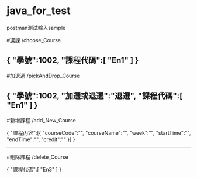 # java_for_test

postman測試輸入sample

#選課
/choose_Course

{
    "學號":1002,
    "課程代碼":[
        "En1"
    ]
}
---------------------------------------------------
#加退選
/pickAndDrop_Course

{
    "學號":1002,
    "加選或退選":"退選",
    "課程代碼":[
        "En1"
    ]
}
---------------------------------------------------
#新增課程
/add_New_Course

{
"課程內容":[{
        "courseCode":"",
        "courseName":"",
        "week":"",
        "startTime":"",
        "endTime":"",
        "credit":""
    }]
}
    
---------------------------------------------------
#刪除課程
/delete_Course

{
    "課程代碼":[
        "En3"
    ]
}


